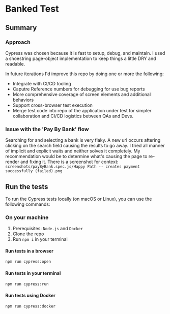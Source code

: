 # Banked Test

## Summary

### Approach

Cypress was chosen because it is fast to setup, debug, and maintain. I used a shoestring page-object implementation to keep things a little DRY and readable.

In future iterations I'd improve this repo by doing one or more the following:

- Integrate with CI/CD tooling
- Caputre Reference numbers for debugging for use bug reports
- More comprehensive coverage of screen elements and additional behaviors
- Support cross-browser test execution
- Merge test code into repo of the application under test for simpler collaboration and CI/CD logistics between QAs and Devs.

### Issue with the 'Pay By Bank' flow

Searching for and selecting a bank is very flaky. A new url occurs aftering clicking on the search field causing the results to go away. I tried all manner of implicit and explicit waits and neither solves it completely. My recommendation would be to determine what's causing the page to re-render and fixing it. There is a screenshot for context: `screenshots/payByBank.spec.js/Happy Path -- creates payment successfully (failed).png`

## Run the tests

To run the Cypress tests locally (on macOS or Linux), you can use the following commands:

### On your machine

1. Prerequisites: `Node.js` and `Docker`
1. Clone the repo
1. Run `npm i` in your terminal

#### Run tests in a browser

```bash
npm run cypress:open
```

#### Run tests in your terminal

```bash
npm run cypress:run
```

#### Run tests using Docker

```bash
npm run cypress:docker
```
